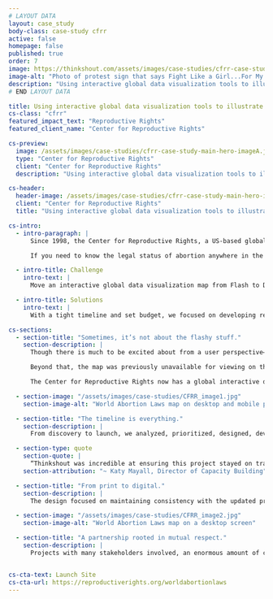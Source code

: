 ```yaml
---
# LAYOUT DATA
layout: case_study
body-class: case-study cfrr
active: false
homepage: false
published: true
order: 7
image: https://thinkshout.com/assets/images/case-studies/cfrr-case-study-main-hero-imageA.jpg
image-alt: "Photo of protest sign that says Fight Like a Girl...For My Rights"
description: "Using interactive global data visualization tools to illustrate the legal status of abortion laws worldwide."
# END LAYOUT DATA

title: Using interactive global data visualization tools to illustrate the legal status of abortion laws worldwide.
cs-class: "cfrr"
featured_impact_text: "Reproductive Rights"
featured_client_name: "Center for Reproductive Rights"

cs-preview:
  image: /assets/images/case-studies/cfrr-case-study-main-hero-imageA.jpg
  type: "Center for Reproductive Rights"
  client: "Center for Reproductive Rights"
  description: "Using interactive global data visualization tools to illustrate the legal status of abortion laws worldwide."

cs-header:
  header-image: /assets/images/case-studies/cfrr-case-study-main-hero-imageA.jpg
  client: "Center for Reproductive Rights"
  title: "Using interactive global data visualization tools to illustrate the legal status of abortion laws worldwide."

cs-intro:
  - intro-paragraph: |
      Since 1998, the Center for Reproductive Rights, a US-based global organization that uses the power of law to advance reproductive rights as fundamental human rights, has offered the [World Abortion Laws Map](https://reproductiverights.org/worldabortionlaws) as a central tool to compare the legal status of abortion at a global level.

      If you need to know the legal status of abortion anywhere in the world, in Ireland, Mexico, or Algeria, for example, the World Abortion Laws map is a thorough resource. Not only does it allow users to compare abortion laws across countries, it also provides the full text of nearly 50 countries' laws and other in-depth information.

  - intro-title: Challenge
    intro-text: |
      Move an interactive global data visualization map from Flash to Drupal 8 in just 6 weeks, including key user experience changes and strategic design updates.

  - intro-title: Solutions
    intro-text: |
      With a tight timeline and set budget, we focused on developing responsive tools and increasing access to the Center’s most valuable resources for priority audiences— all while planning for a potential Phase 2 with expanded functionality.

cs-sections:
  - section-title: "Sometimes, it’s not about the flashy stuff."
    section-description: |
      Though there is much to be excited about from a user perspective— including some very strategic user experience and design updates—most of our partnership with The Center for Reproductive Rights focused on what you can’t see. The World Abortion Laws Map was originally built on Flash, and with the Center moving its entire website from Drupal 6 to Drupal 8, the map needed to be lifted and rebuilt from Flash to Drupal 8. The library we used for the map was D3.js. 

      Beyond that, the map was previously unavailable for viewing on the iPhone or iPad. We knew it was crucial to improve access to key information and hone core functionalities for the Center’s primary audiences, and building the map using modern web technologies allowed us to do just that, with the map being accessible on any mobile device. 

      The Center for Reproductive Rights now has a global interactive data visualization tool that no longer requires its own URL or Flash to launch. [The map is responsive](https://reproductiverights.org/worldabortionlaws)— a huge improvement from its former iteration— and offers a clearer hierarchy of information, from resource-driven investigation to engagement-level calls to action.

  - section-image: "/assets/images/case-studies/CFRR_image1.jpg"
    section-image-alt: "World Abortion Laws map on desktop and mobile phone"

  - section-title: "The timeline is everything."
    section-description: |
      From discovery to launch, we analyzed, prioritized, designed, developed, QA’d and demoed the new World Abortion Laws Map in just 6 weeks.

  - section-type: quote
    section-quote: |
      “Thinkshout was incredible at ensuring this project stayed on track, given the very short turnaround time. They were diligent in their project management and were able to anticipate the types of delays that often hold projects up, so that we could tackle them ahead of time.  We felt confident throughout the project that we would make it to launch on time – and indeed, we did!”
    section-attribution: "~ Katy Mayall, Director of Capacity Building"

  - section-title: "From print to digital."
    section-description: |
      The design focused on maintaining consistency with the updated print version of the map and leveraging the existing brand. We found opportunities to incorporate their branded vibrant and highly identifiable colors to highlight meaningful content through bold dropdowns. The final result provides a clean and user-friendly experience at all screen sizes, with a foundation of the map rooted in an established color coding system. 

  - section-image: "/assets/images/case-studies/CFRR_image2.jpg"
    section-image-alt: "World Abortion Laws map on a desktop screen"

  - section-title: "A partnership rooted in mutual respect."
    section-description: |
      Projects with many stakeholders involved, an enormous amount of content, and a hard deadline are only possible with extraordinary client partnerships— which is exactly what we found in the Center’s team.  ThinkShout was and continues to recognize what a privilege it is to work with organizations like [The Center for Reproductive Rights](https://reproductiverights.org/worldabortionlaws), especially now, when access to abortion here in the United States is brutally under attack. We’re proud of the move from Flash to Drupal 8, glad to have implemented improved functionality and design for core audiences, and encouraged by the post-launch analytics we’re seeing so far, but most importantly, we’re thankful for The Center’s work and humbled by our partnership.


cs-cta-text: Launch Site
cs-cta-url: https://reproductiverights.org/worldabortionlaws
---
```


